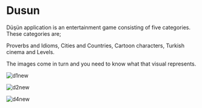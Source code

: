 # Dusun

Düşün application is an entertainment game consisting of five categories.
These categories are; 

Proverbs and Idioms,
Cities and Countries,
Cartoon characters,
Turkish cinema and 
Levels.

The images come in turn and you need to know what that visual represents.

![d1new](https://user-images.githubusercontent.com/23587505/47847833-82657c00-dddd-11e8-8812-d2f1c5559fb4.png)

![d2new](https://user-images.githubusercontent.com/23587505/47848026-0c154980-ddde-11e8-8c3e-69b7127f8191.png)

![d4new](https://user-images.githubusercontent.com/23587505/47847954-d7a18d80-dddd-11e8-9791-cae783b93cc9.png)
